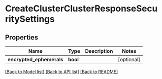 # CreateClusterClusterResponseSecuritySettings

## Properties
Name | Type | Description | Notes
------------ | ------------- | ------------- | -------------
**encrypted_ephemerals** | **bool** |  | [optional] 

[[Back to Model list]](../README.md#documentation-for-models) [[Back to API list]](../README.md#documentation-for-api-endpoints) [[Back to README]](../README.md)



